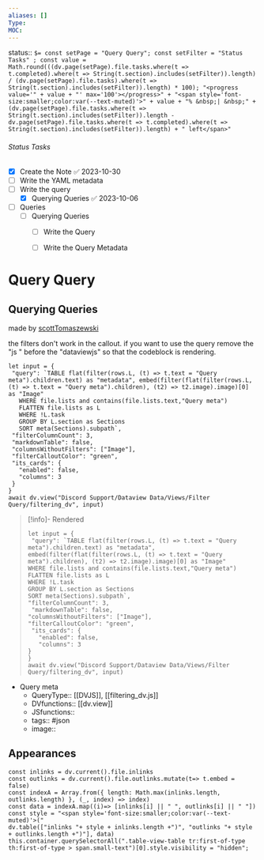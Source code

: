 ```yaml
---
aliases: []
Type: 
MOC:
---
```


status::  `$= const setPage = "Query Query"; const setFilter = "Status Tasks" ; const value = Math.round(((dv.page(setPage).file.tasks.where(t => t.completed).where(t => String(t.section).includes(setFilter)).length) / (dv.page(setPage).file.tasks).where(t => String(t.section).includes(setFilter)).length) * 100); "<progress value='" + value + "' max='100'></progress>" + "<span style='font-size:smaller;color:var(--text-muted)'>" + value + "% &nbsp;| &nbsp;" + (dv.page(setPage).file.tasks.where(t => String(t.section).includes(setFilter)).length - dv.page(setPage).file.tasks.where(t => t.completed).where(t => String(t.section).includes(setFilter)).length) + " left</span>" `

###### Status Tasks
- [x] Create the Note ✅ 2023-10-30
- [ ] Write the YAML metadata
- [ ] Write the query
    - [x] Querying Queries ✅ 2023-10-06
- [ ] Queries
    - [ ] Querying Queries
        - [ ] Write the Query
        - [ ] Write the Query Metadata


# Query Query

## Querying Queries

made by [scottTomaszewski](https://gist.github.com/scottTomaszewski/c95c4a0f2f9b5a1f4c3566d03df52040)

the filters don't work in the callout. if you want to use the query remove the "js " before the "dataviewjs" so that the codeblock is rendering.

 ```dataviewjs
let input = {
  "query": `TABLE flat(filter(rows.L, (t) => t.text = "Query meta").children.text) as "metadata", embed(filter(flat(filter(rows.L, (t) => t.text = "Query meta").children), (t2) => t2.image).image)[0] as "Image"
    WHERE file.lists and contains(file.lists.text,"Query meta")
    FLATTEN file.lists as L
    WHERE !L.task
    GROUP BY L.section as Sections
    SORT meta(Sections).subpath`,
  "filterColumnCount": 3,
  "markdownTable": false,
  "columnsWithoutFilters": ["Image"],
  "filterCalloutColor": "green",
  "its_cards": {
    "enabled": false,
    "columns": 3
  }
}
await dv.view("Discord Support/Dataview Data/Views/Filter Query/filtering_dv", input)
```

>[!info]- Rendered
>```dataviewjs
>let input = {
>  "query": `TABLE flat(filter(rows.L, (t) => t.text = "Query meta").children.text) as "metadata", embed(filter(flat(filter(rows.L, (t) => t.text = "Query meta").children), (t2) => t2.image).image)[0] as "Image"
>WHERE file.lists and contains(file.lists.text,"Query meta")
>FLATTEN file.lists as L
>WHERE !L.task
>GROUP BY L.section as Sections
>SORT meta(Sections).subpath`,
>"filterColumnCount": 3,
>  "markdownTable": false,
> "columnsWithoutFilters": ["Image"],
>"filterCalloutColor": "green",
>  "its_cards": {
>    "enabled": false,
>    "columns": 3
> }
>}
>await dv.view("Discord Support/Dataview Data/Views/Filter Query/filtering_dv", input)
>```


- Query meta
    - QueryType:: [[DVJS]], [[filtering_dv.js]]
    - DVfunctions:: [[dv.view]]
    - JSfunctions:: 
    - tags:: #json
    - image:: 



## Appearances

```dataviewjs
const inlinks = dv.current().file.inlinks
const outlinks = dv.current().file.outlinks.mutate(t=> t.embed = false)
const indexA = Array.from({ length: Math.max(inlinks.length, outlinks.length) }, (_, index) => index)
const data = indexA.map((i)=> [inlinks[i] || " ", outlinks[i] || " "])
const style = "<span style='font-size:smaller;color:var(--text-muted)'>("
dv.table(["inlinks "+ style + inlinks.length +")", "outlinks "+ style + outlinks.length +")"], data)
this.container.querySelectorAll(".table-view-table tr:first-of-type th:first-of-type > span.small-text")[0].style.visibility = "hidden";
```

